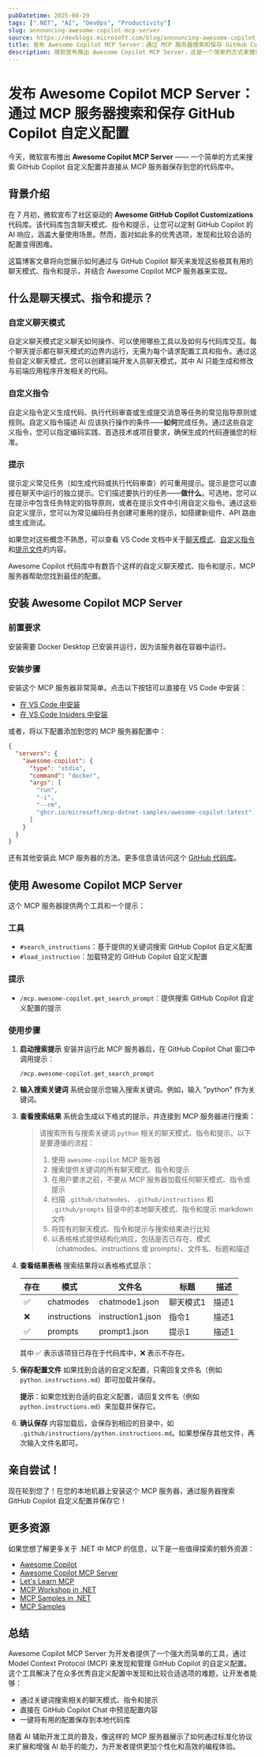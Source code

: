 ```yaml
---
pubDatetime: 2025-08-29
tags: [".NET", "AI", "DevOps", "Productivity"]
slug: announcing-awesome-copilot-mcp-server
source: https://devblogs.microsoft.com/blog/announcing-awesome-copilot-mcp-server
title: 发布 Awesome Copilot MCP Server：通过 MCP 服务器搜索和保存 GitHub Copilot 自定义配置
description: 微软宣布推出 Awesome Copilot MCP Server，这是一个简单的方式来搜索 GitHub Copilot 自定义配置并直接保存到您的代码库中。这个 MCP 服务器帮助开发者从数百个聊天模式、指令和提示中发现最适合的配置。
---
```


# 发布 Awesome Copilot MCP Server：通过 MCP 服务器搜索和保存 GitHub Copilot 自定义配置

今天，微软宣布推出 **Awesome Copilot MCP Server** —— 一个简单的方式来搜索 GitHub Copilot 自定义配置并直接从 MCP 服务器保存到您的代码库中。

## 背景介绍

在 7 月初，微软宣布了社区驱动的 **Awesome GitHub Copilot Customizations** 代码库。该代码库包含聊天模式、指令和提示，让您可以定制 GitHub Copilot 的 AI 响应，涵盖大量使用场景。然而，面对如此多的优秀选项，发现和比较合适的配置变得困难。

这篇博客文章将向您展示如何通过与 GitHub Copilot 聊天来发现这些极其有用的聊天模式、指令和提示，并结合 Awesome Copilot MCP 服务器来实现。

## 什么是聊天模式、指令和提示？

### 自定义聊天模式

自定义聊天模式定义聊天如何操作、可以使用哪些工具以及如何与代码库交互。每个聊天提示都在聊天模式的边界内运行，无需为每个请求配置工具和指令。通过这些自定义聊天模式，您可以创建前端开发人员聊天模式，其中 AI 只能生成和修改与前端应用程序开发相关的代码。

### 自定义指令

自定义指令定义生成代码、执行代码审查或生成提交消息等任务的常见指导原则或规则。自定义指令描述 AI 应该执行操作的条件——**如何**完成任务。通过这些自定义指令，您可以指定编码实践、首选技术或项目要求，确保生成的代码遵循您的标准。

### 提示

提示定义常见任务（如生成代码或执行代码审查）的可重用提示。提示是您可以直接在聊天中运行的独立提示。它们描述要执行的任务——**做什么**。可选地，您可以在提示中包含任务特定的指导原则，或者在提示文件中引用自定义指令。通过这些自定义提示，您可以为常见编码任务创建可重用的提示，如搭建新组件、API 路由或生成测试。

如果您对这些概念不熟悉，可以查看 VS Code 文档中关于[聊天模式](https://code.visualstudio.com/docs/copilot/chat/chat-modes)、[自定义指令](https://code.visualstudio.com/docs/copilot/copilot-customization#_custom-instructions)和[提示文件](https://code.visualstudio.com/docs/copilot/copilot-customization#_prompt-files-experimental)的内容。

Awesome Copilot 代码库中有数百个这样的自定义聊天模式、指令和提示，MCP 服务器帮助您找到最佳的配置。

## 安装 Awesome Copilot MCP Server

### 前置要求

安装需要 Docker Desktop 已安装并运行，因为该服务器在容器中运行。

### 安装步骤

安装这个 MCP 服务器非常简单。点击以下按钮可以直接在 VS Code 中安装：

- [在 VS Code 中安装](https://aka.ms/awesome-copilot/mcp/vscode)
- [在 VS Code Insiders 中安装](https://aka.ms/awesome-copilot/mcp/vscode-insiders)

或者，将以下配置添加到您的 MCP 服务器配置中：

```json
{
  "servers": {
    "awesome-copilot": {
      "type": "stdio",
      "command": "docker",
      "args": [
        "run",
        "-i",
        "--rm",
        "ghcr.io/microsoft/mcp-dotnet-samples/awesome-copilot:latest"
      ]
    }
  }
}
```

还有其他安装此 MCP 服务器的方法。更多信息请访问这个 [GitHub 代码库](https://aka.ms/awesome-copilot/mcp)。

## 使用 Awesome Copilot MCP Server

这个 MCP 服务器提供两个工具和一个提示：

### 工具

- `#search_instructions`：基于提供的关键词搜索 GitHub Copilot 自定义配置
- `#load_instruction`：加载特定的 GitHub Copilot 自定义配置

### 提示

- `/mcp.awesome-copilot.get_search_prompt`：提供搜索 GitHub Copilot 自定义配置的提示

### 使用步骤

1. **启动搜索提示**
   安装并运行此 MCP 服务器后，在 GitHub Copilot Chat 窗口中调用提示：

   ```
   /mcp.awesome-copilot.get_search_prompt
   ```

2. **输入搜索关键词**
   系统会提示您输入搜索关键词。例如，输入 "python" 作为关键词。

3. **查看搜索结果**
   系统会生成以下格式的提示，并连接到 MCP 服务器进行搜索：

   > 请搜索所有与搜索关键词 `python` 相关的聊天模式、指令和提示。以下是要遵循的流程：
   >
   > 1. 使用 `awesome-copilot` MCP 服务器
   > 2. 搜索提供关键词的所有聊天模式、指令和提示
   > 3. 在用户要求之前，不要从 MCP 服务器加载任何聊天模式、指令或提示
   > 4. 扫描 `.github/chatmodes`、`.github/instructions` 和 `.github/prompts` 目录中的本地聊天模式、指令和提示 markdown 文件
   > 5. 将现有的聊天模式、指令和提示与搜索结果进行比较
   > 6. 以表格格式提供结构化响应，包括是否已存在、模式（chatmodes、instructions 或 prompts）、文件名、标题和描述

4. **查看结果表格**
   搜索结果将以表格格式显示：

   | 存在 | 模式         | 文件名            | 标题      | 描述  |
   | ---- | ------------ | ----------------- | --------- | ----- |
   | ✅   | chatmodes    | chatmode1.json    | 聊天模式1 | 描述1 |
   | ❌   | instructions | instruction1.json | 指令1     | 描述1 |
   | ✅   | prompts      | prompt1.json      | 提示1     | 描述1 |

   其中 ✅ 表示该项目已存在于代码库中，❌ 表示不存在。

5. **保存配置文件**
   如果找到合适的自定义配置，只需回复文件名（例如 `python.instructions.md`）即可加载并保存。

   **提示**：如果您找到合适的自定义配置，请回复文件名（例如 `python.instructions.md`）来加载并保存它。

6. **确认保存**
   内容加载后，会保存到相应的目录中，如 `.github/instructions/python.instructions.md`。如果想保存其他文件，再次输入文件名即可。

## 亲自尝试！

现在轮到您了！在您的本地机器上安装这个 MCP 服务器，通过服务器搜索 GitHub Copilot 自定义配置并保存它！

## 更多资源

如果您想了解更多关于 .NET 中 MCP 的信息，以下是一些值得探索的额外资源：

- [Awesome Copilot](https://aka.ms/awesome-copilot)
- [Awesome Copilot MCP Server](https://aka.ms/awesome-copilot/mcp)
- [Let's Learn MCP](https://aka.ms/letslearnmcp)
- [MCP Workshop in .NET](https://aka.ms/mcp-workshop/dotnet)
- [MCP Samples in .NET](https://aka.ms/mcp/dotnet/samples)
- [MCP Samples](https://github.com/modelcontextprotocol/csharp-sdk/tree/main/samples)

## 总结

Awesome Copilot MCP Server 为开发者提供了一个强大而简单的工具，通过 Model Context Protocol (MCP) 来发现和管理 GitHub Copilot 的自定义配置。这个工具解决了在众多优秀自定义配置中发现和比较合适选项的难题，让开发者能够：

- 通过关键词搜索相关的聊天模式、指令和提示
- 直接在 GitHub Copilot Chat 中预览配置内容
- 一键将有用的配置保存到本地代码库

随着 AI 辅助开发工具的普及，像这样的 MCP 服务器展示了如何通过标准化协议来扩展和增强 AI 助手的能力，为开发者提供更加个性化和高效的编程体验。

